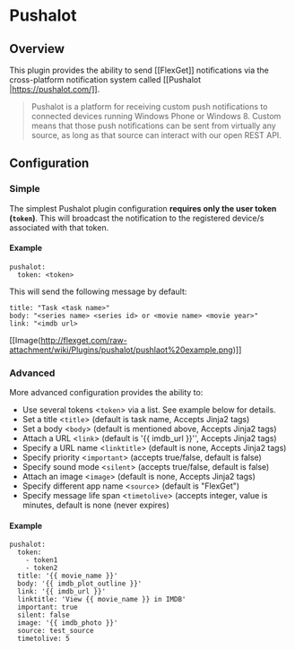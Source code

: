 # Pushalot

## Overview
This plugin provides the ability to send [[FlexGet]] notifications via the cross-platform notification system called [[Pushalot |https://pushalot.com/]].

> Pushalot is a platform for receiving custom push notifications to connected devices running Windows Phone or Windows 8. Custom means that those push notifications can be sent from virtually any source, as long as that source can interact with our open REST API.

## Configuration
### Simple
The simplest Pushalot plugin configuration **requires only the user token (`token`)**. This will broadcast the notification to the registered device/s associated with that token.
#### Example

    pushalot:
      token: <token>


This will send the following message by default:

    title: "Task <task name>"
    body: "<series name> <series id> or <movie name> <movie year>" 
    link: "<imdb url>

[[Image(http://flexget.com/raw-attachment/wiki/Plugins/pushalot/pushlaot%20example.png)]]
### Advanced
More advanced configuration provides the ability to:
- Use several tokens <`token`> via a list. See example below for details.
- Set a title <`title`> (default is task name, Accepts Jinja2 tags) 
- Set a body <`body`> (default is mentioned above, Accepts Jinja2 tags) 
- Attach a URL <`link`> (default is '{{ imdb_url }}'', Accepts Jinja2 tags)
- Specify a URL name <`linktitle`> (default is none, Accepts Jinja2 tags)
- Specify priority <`important`> (accepts true/false, default is false)
- Specify sound mode <`silent`> (accepts true/false, default is false)
- Attach an image <`image`> (default is none, Accepts Jinja2 tags)
- Specify different app name <`source`> (default is "FlexGet")
- Specify message life span <`timetolive`> (accepts integer, value is minutes, default is none (never expires)

#### Example

    pushalot: 
      token: 
        - token1
        - token2
      title: '{{ movie_name }}'
      body: '{{ imdb_plot_outline }}'
      link: '{{ imdb_url }}'
      linktitle: 'View {{ movie_name }} in IMDB'
      important: true
      silent: false
      image: '{{ imdb_photo }}'
      source: test_source
      timetolive: 5

